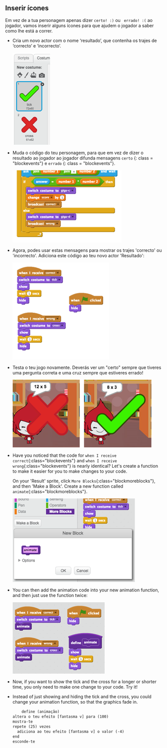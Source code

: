 ## Inserir ícones

Em vez de a tua personagem apenas dizer ` certo! :) ` ou ` errado! :(` ao jogador, vamos inserir alguns ícones para que ajudem o jogador a saber como lhe está a correr.

+ Cria um novo actor com o nome ‘resultado’, que contenha os trajes de ‘correcto’ e ‘incorrecto’.
    
    ![screenshot](images/brain-result.png)

+ Muda o código do teu personagem, para que em vez de dizer o resultado ao jogador ao jogador difunda mensagens ` certo ` {: class = "blockevents"} e ` errado ` {: class = "blockevents"}.
    
    ![screenshot](images/brain-broadcast-answer.png)

+ Agora, podes usar estas mensagens para mostrar os trajes 'correcto' ou 'incorrecto'. Adiciona este código ao teu novo actor 'Resultado':
    
    ![screenshot](images/brain-show-answer.png)

+ Testa o teu jogo novamente. Deverás ver um "certo" sempre que tiveres uma pergunta correta e uma cruz sempre que estiveres errado!
    
    ![screenshot](images/brain-test-answer.png)

+ Have you noticed that the code for `when I receive correct`{:class="blockevents"} and `when I receive wrong`{:class="blockevents"} is nearly identical? Let's create a function to make it easier for you to make changes to your code.
    
    On your 'Result' sprite, click `More Blocks`{:class="blockmoreblocks"}, and then 'Make a Block'. Create a new function called `animate`{:class="blockmoreblocks"}.
    
    ![screenshot](images/brain-animate-function.png)

+ You can then add the animation code into your new animation function, and then just use the function twice:
    
    ![screenshot](images/brain-use-function.png)

+ Now, if you want to show the tick and the cross for a longer or shorter time, you only need to make one change to your code. Try it!

+ Instead of just showing and hiding the tick and the cross, you could change your animation function, so that the graphics fade in.
    
    ```blocks
        define (animação)
    altera o teu efeito [fantasma v] para (100)
    mostra-te
    repete (25) vezes 
      adiciona ao teu efeito [fantasma v] o valor (-4)
    end
    esconde-te
    ```